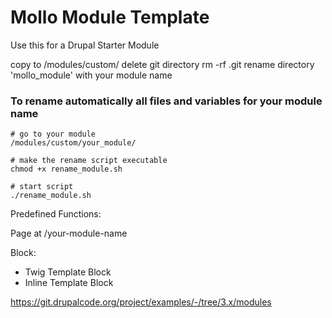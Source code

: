 # Mollo Module Template


Use this for a Drupal Starter Module

copy to /modules/custom/
delete git directory
rm -rf .git
rename directory 'mollo_module' with your module name

### To  rename automatically all files and variables for your module name
```
# go to your module
/modules/custom/your_module/

# make the rename script executable
chmod +x rename_module.sh

# start script
./rename_module.sh

```



Predefined Functions:

Page at /your-module-name

Block:
-  Twig Template Block
-  Inline Template Block


https://git.drupalcode.org/project/examples/-/tree/3.x/modules

